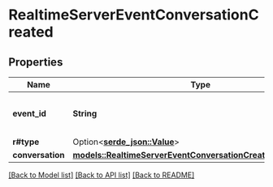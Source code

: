 # RealtimeServerEventConversationCreated

## Properties

Name | Type | Description | Notes
------------ | ------------- | ------------- | -------------
**event_id** | **String** | The unique ID of the server event. | 
**r#type** | Option<[**serde_json::Value**](.md)> |  | 
**conversation** | [**models::RealtimeServerEventConversationCreatedConversation**](RealtimeServerEventConversationCreated_conversation.md) |  | 

[[Back to Model list]](../README.md#documentation-for-models) [[Back to API list]](../README.md#documentation-for-api-endpoints) [[Back to README]](../README.md)


